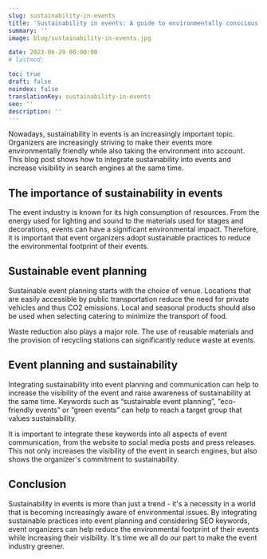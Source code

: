 ```yaml
---
slug: sustainability-in-events
title: 'Sustainability in events: A guide to environmentally conscious event planning'
summary: ''
image: blog/sustainability-in-events.jpg

date: 2023-06-29 00:00:00
# lastmod: 

toc: true
draft: false
noindex: false
translationKey: sustainability-in-events
seo: ''
description: ''
---
```

Nowadays, sustainability in events is an increasingly important topic. Organizers are increasingly striving to make their events more environmentally friendly while also taking the environment into account. This blog post shows how to integrate sustainability into events and increase visibility in search engines at the same time.

## The importance of sustainability in events

The event industry is known for its high consumption of resources. From the energy used for lighting and sound to the materials used for stages and decorations, events can have a significant environmental impact. Therefore, it is important that event organizers adopt sustainable practices to reduce the environmental footprint of their events.

## Sustainable event planning

Sustainable event planning starts with the choice of venue. Locations that are easily accessible by public transportation reduce the need for private vehicles and thus CO2 emissions. Local and seasonal products should also be used when selecting catering to minimize the transport of food.

Waste reduction also plays a major role. The use of reusable materials and the provision of recycling stations can significantly reduce waste at events.

## Event planning and sustainability

Integrating sustainability into event planning and communication can help to increase the visibility of the event and raise awareness of sustainability at the same time. Keywords such as “sustainable event planning”, “eco-friendly events” or “green events” can help to reach a target group that values sustainability.

It is important to integrate these keywords into all aspects of event communication, from the website to social media posts and press releases. This not only increases the visibility of the event in search engines, but also shows the organizer's commitment to sustainability.

## Conclusion

Sustainability in events is more than just a trend - it's a necessity in a world that is becoming increasingly aware of environmental issues. By integrating sustainable practices into event planning and considering SEO keywords, event organizers can help reduce the environmental footprint of their events while increasing their visibility. It's time we all do our part to make the event industry greener.
